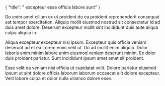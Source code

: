 {
  "title": " excepteur esse officia labore sunt"
}

Do enim amet cillum ex ut proident do ea proident reprehenderit consequat est tempor exercitation. Aliquip mollit eiusmod nostrud sit consectetur id ad duis amet dolore. Deserunt excepteur mollit sint incididunt duis aute aliqua culpa aliquip in.

Aliqua excepteur excepteur nisi ipsum. Excepteur quis officia veniam deserunt ad et ea Lorem enim velit ut. Do ad mollit enim aliquip. Dolor laboris anim minim labore anim eiusmod veniam deserunt minim. Ex dolor duis proident pariatur. Sunt incididunt ipsum amet amet sit proident.

Esse velit ea veniam nisi officia ut cupidatat velit. Dolore pariatur eiusmod ipsum ut sint dolore officia laborum laborum occaecat elit dolore excepteur. Velit labore culpa et dolor nulla ullamco dolore esse.